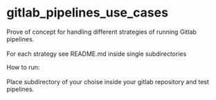 # gitlab_pipelines_use_cases

Prove of concept for handling different strategies of running Gitlab pipelines.<br><br>
For each strategy see README.md inside single subdirectories<br>

How to run:<br><br>
Place subdirectory of your choise inside your gitlab repository and test pipelines.
